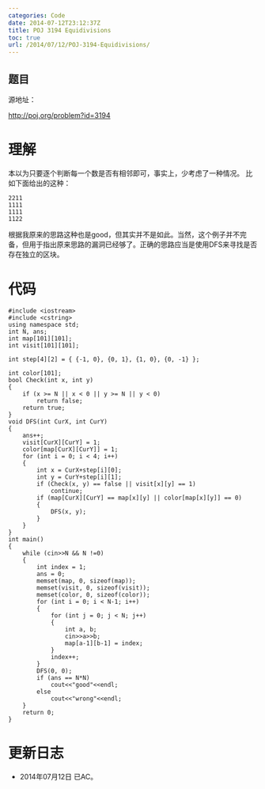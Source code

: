 ```yaml
---
categories: Code
date: 2014-07-12T23:12:37Z
title: POJ 3194 Equidivisions
toc: true
url: /2014/07/12/POJ-3194-Equidivisions/
---
```


## 题目
源地址：

http://poj.org/problem?id=3194

# 理解
本以为只要逐个判断每一个数是否有相邻即可，事实上，少考虑了一种情况。
比如下面给出的这种：

```
2211
1111
1111
1122

```
根据我原来的思路这种也是good，但其实并不是如此。当然，这个例子并不完备，但用于指出原来思路的漏洞已经够了。正确的思路应当是使用DFS来寻找是否存在独立的区块。

<!--more-->

# 代码

```
#include <iostream>
#include <cstring>
using namespace std;
int N, ans;
int map[101][101];
int visit[101][101];

int step[4][2] = { {-1, 0}, {0, 1}, {1, 0}, {0, -1} };

int color[101];
bool Check(int x, int y)
{
    if (x >= N || x < 0 || y >= N || y < 0)
        return false;
    return true;
}
void DFS(int CurX, int CurY)
{
    ans++;
    visit[CurX][CurY] = 1;
    color[map[CurX][CurY]] = 1;
    for (int i = 0; i < 4; i++)
    {
        int x = CurX+step[i][0];
        int y = CurY+step[i][1];
        if (Check(x, y) == false || visit[x][y] == 1)
            continue;
        if (map[CurX][CurY] == map[x][y] || color[map[x][y]] == 0)
        {
            DFS(x, y);
        }
    }
}
int main()
{
    while (cin>>N && N !=0)
    {
        int index = 1;
        ans = 0;
        memset(map, 0, sizeof(map));
        memset(visit, 0, sizeof(visit));
        memset(color, 0, sizeof(color));
        for (int i = 0; i < N-1; i++)
        {
            for (int j = 0; j < N; j++)
            {
                int a, b;
                cin>>a>>b;
                map[a-1][b-1] = index;
            }
            index++;
        }
        DFS(0, 0);
        if (ans == N*N)
            cout<<"good"<<endl;
        else
            cout<<"wrong"<<endl;
    }
    return 0;
}

```

# 更新日志
- 2014年07月12日 已AC。
